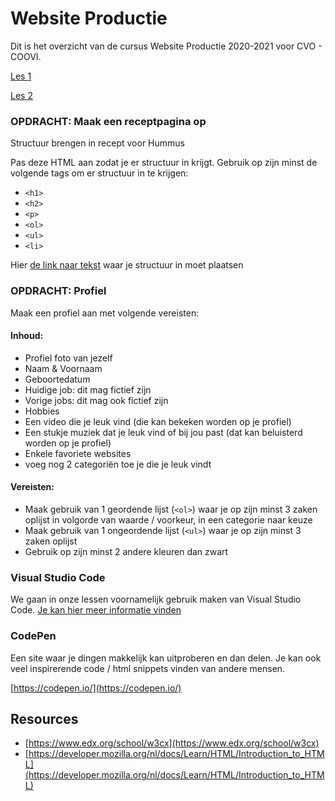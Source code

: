 # Website Productie

Dit is het overzicht van de cursus Website Productie 2020-2021 voor CVO - COOVI.

[Les 1](./les_01/README.md)

[Les 2](./les_02/README.md)

### OPDRACHT: Maak een receptpagina op

Structuur brengen in recept voor Hummus

Pas deze HTML aan zodat je er structuur in krijgt. Gebruik op zijn minst de volgende tags om er structuur in te krijgen:
- `<h1>`
- `<h2>`
- `<p>`
- `<ol>`
- `<ul>`
- `<li>`

Hier [de link naar tekst](https://codepen.io/GoldFlow/pen/yLaNRgZ) waar je structuur in moet plaatsen

### OPDRACHT: Profiel

Maak een profiel aan met volgende vereisten:

#### Inhoud:
* Profiel foto van jezelf
* Naam & Voornaam
* Geboortedatum
* Huidige job: dit mag fictief zijn
* Vorige jobs: dit mag ook fictief zijn
* Hobbies
* Een video die je leuk vind (die kan bekeken worden op je profiel)
* Een stukje muziek dat je leuk vind of bij jou past (dat kan beluisterd worden op je profiel)
* Enkele favoriete websites
* voeg nog 2 categoriën toe je die je leuk vindt

#### Vereisten:
* Maak gebruik van 1 geordende lijst (`<ol>`) waar je op zijn minst 3 zaken oplijst in volgorde van waarde / voorkeur, in een categorie naar keuze
* Maak gebruik van 1 ongeordende lijst (`<ul>`) waar je op zijn minst 3 zaken oplijst
* Gebruik op zijn minst 2 andere kleuren dan zwart


### Visual Studio Code

We gaan in onze lessen voornamelijk gebruik maken van Visual Studio Code. [Je kan hier meer informatie vinden](visual-code-extensions.md)

### CodePen
Een site waar je dingen makkelijk kan uitproberen en dan delen. Je kan ook veel inspirerende code / html snippets vinden van andere mensen.

[https://codepen.io/](https://codepen.io/)

## Resources

-  [https://www.edx.org/school/w3cx](https://www.edx.org/school/w3cx)
- [https://developer.mozilla.org/nl/docs/Learn/HTML/Introduction_to_HTML](https://developer.mozilla.org/nl/docs/Learn/HTML/Introduction_to_HTML)